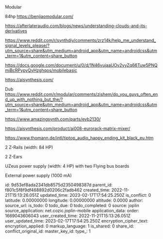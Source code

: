 Modular

84hp
https://benjiaomodular.com/

https://afterlateraudio.com/blogs/news/understanding-clouds-and-its-derivatives

https://www.reddit.com/r/synthdiy/comments/zrz14k/help_me_understand_signal_levels_please/?utm_source=share&utm_medium=android_app&utm_name=androidcss&utm_term=1&utm_content=share_button


https://docs.google.com/document/u/0/d/1N46vujaaUOv2yyZq66Tuw5PNQmiBcRPypyQyHzghqos/mobilebasic

https://aisynthesis.com/

Dub
https://www.reddit.com/r/modular/comments/zishem/do_you_guys_often_end_up_with_nothing_but_the/?utm_source=share&utm_medium=android_app&utm_name=androidcss&utm_term=1&utm_content=share_button

https://www.amazingsynth.com/parts/evb2130/

https://aisynthesis.com/product/ai008-eurorack-matrix-mixer/

https://www.thomann.de/intl/tiptop_audio_happy_ending_kit_black_eu.htm

2 Z-Rails (width: 84 HP)

2 Z-Ears

UZeus power supply (width: 4 HP) with two Flying bus boards

External power supply (1000 mA)



id: 9d53ef8ada2341db8575d2350498387d
parent_id: f801c5f8f9df468892d0206c2fadb462
created_time: 2022-11-21T15:13:26.051Z
updated_time: 2023-02-17T17:54:25.250Z
is_conflict: 0
latitude: 0.00000000
longitude: 0.00000000
altitude: 0.0000
author: 
source_url: 
is_todo: 0
todo_due: 0
todo_completed: 0
source: joplin
source_application: net.cozic.joplin-mobile
application_data: 
order: 1669043606043
user_created_time: 2022-11-21T15:13:26.051Z
user_updated_time: 2023-02-17T17:54:25.250Z
encryption_cipher_text: 
encryption_applied: 0
markup_language: 1
is_shared: 0
share_id: 
conflict_original_id: 
master_key_id: 
type_: 1